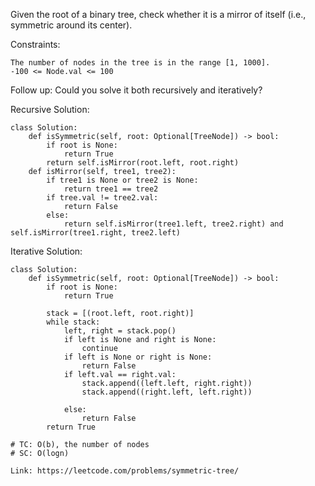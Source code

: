 Given the root of a binary tree, check whether it is a mirror of itself (i.e., symmetric around its center).

Constraints:
```
The number of nodes in the tree is in the range [1, 1000].
-100 <= Node.val <= 100
``` 
Follow up: Could you solve it both recursively and iteratively?

Recursive Solution:
```
class Solution:
    def isSymmetric(self, root: Optional[TreeNode]) -> bool:
        if root is None:
            return True
        return self.isMirror(root.left, root.right)
    def isMirror(self, tree1, tree2):
        if tree1 is None or tree2 is None:
            return tree1 == tree2
        if tree.val != tree2.val:
            return False
        else:
            return self.isMirror(tree1.left, tree2.right) and self.isMirror(tree1.right, tree2.left)
```
Iterative Solution:
```
class Solution:
    def isSymmetric(self, root: Optional[TreeNode]) -> bool:
        if root is None:
            return True
            
        stack = [(root.left, root.right)]
        while stack:
            left, right = stack.pop()
            if left is None and right is None:
                continue
            if left is None or right is None:
                return False
            if left.val == right.val:
                stack.append((left.left, right.right))
                stack.append((right.left, left.right))
                
            else:
                return False
        return True
        
# TC: O(b), the number of nodes
# SC: O(logn)
```
```
Link: https://leetcode.com/problems/symmetric-tree/
```
